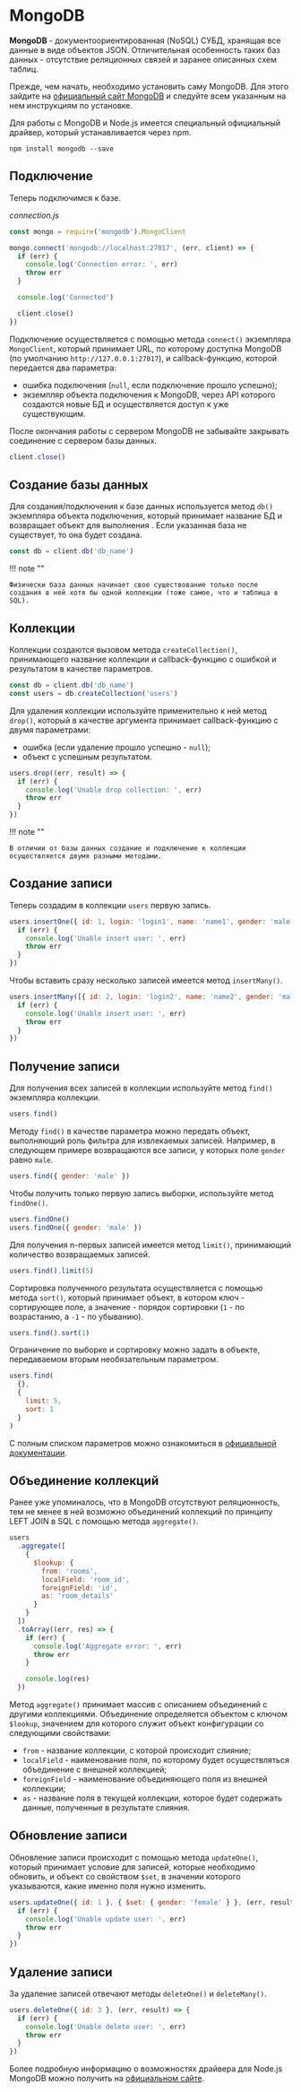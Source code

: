 # MongoDB

**MongoDB** - документоориентированная (NoSQL) СУБД, хранящая все данные в виде объектов JSON. Отличительная особенность таких баз данных - отсутствие реляционных связей и заранее описанных схем таблиц.

Прежде, чем начать, необходимо установить саму MongoDB. Для этого зайдите на [официальный сайт MongoDB](https://www.mongodb.com/) и следуйте всем указанным на нем инструкциям по установке.

Для работы с MongoDB и Node.js имеется специальный официальный драйвер, который устанавливается через npm.

```
npm install mongodb --save
```

## Подключение

Теперь подключимся к базе.

_connection.js_

```js
const mongo = require('mongodb').MongoClient

mongo.connect('mongodb://localhost:27017', (err, client) => {
  if (err) {
    console.log('Connection error: ', err)
    throw err
  }

  console.log('Connected')

  client.close()
})
```

Подключение осуществляется с помощью метода `connect()` экземпляра `MongoClient`, который принимает URL, по которому доступна MongoDB (по умолчанию `http://127.0.0.1:27017`), и callback-функцию, которой передается два параметра:

- ошибка подключения (`null`, если подключение прошло успешно);
- экземпляр объекта подключения к MongoDB, через API которого создаются новые БД и осуществляется доступ к уже существующим.

После окончания работы с сервером MongoDB не забывайте закрывать соединение с сервером базы данных.

```js
client.close()
```

## Создание базы данных

Для создания/подключения к базе данных используется метод `db()` экземпляра объекта подключения, который принимает название БД и возвращает объект для выполнения . Если указанная база не существует, то она будет создана.

```js
const db = client.db('db_name')
```

!!! note ""

    Физически база данных начинает свое существование только после создания в ней хотя бы одной коллекции (тоже самое, что и таблица в SQL).

## Коллекции

Коллекции создаются вызовом метода `createCollection()`, принимающего название коллекции и callback-функцию с ошибкой и результатом в качестве параметров.

```js
const db = client.db('db_name')
const users = db.createCollection('users')
```

Для удаления коллекции используйте применительно к ней метод `drop()`, который в качестве аргумента принимает callback-функцию с двумя параметрами:

- ошибка (если удаление прошло успешно - `null`);
- объект с успешным результатом.

```js
users.drop((err, result) => {
  if (err) {
    console.log('Unable drop collection: ', err)
    throw err
  }
})
```

!!! note ""

    В отличии от базы данных создание и подключение к коллекции осуществляется двумя разными методами.

## Создание записи

Теперь создадим в коллекции `users` первую запись.

```js
users.insertOne({ id: 1, login: 'login1', name: 'name1', gender: 'male' }, (err, result) => {
  if (err) {
    console.log('Unable insert user: ', err)
    throw err
  }
})
```

Чтобы вставить сразу несколько записей имеется метод `insertMany()`.

```js
users.insertMany([{ id: 2, login: 'login2', name: 'name2', gender: 'male' }, { id: 3, login: 'login3', name: 'name3', gender: 'female' }], (err, result) => {
  if (err) {
    console.log('Unable insert user: ', err)
    throw err
  }
})
```

## Получение записи

Для получения всех записей в коллекции используйте метод `find()` экземпляра коллекции.

```js
users.find()
```

Методу `find()` в качестве параметра можно передать объект, выполняющий роль фильтра для извлекаемых записей. Например, в следующем примере возвращаются все записи, у которых поле `gender` равно `male`.

```js
users.find({ gender: 'male' })
```

Чтобы получить только первую запись выборки, используйте метод `findOne()`.

```js
users.findOne()
users.findOne({ gender: 'male' })
```

Для получения n-первых записей имеется метод `limit()`, принимающий количество возвращаемых записей.

```js
users.find().limit(5)
```

Сортировка полученного результата осуществляется с помощью метода `sort()`, который принимает объект, в котором ключ - сортирующее поле, а значение - порядок сортировки (`1` - по возрастанию, а `-1` - по убыванию).

```js
users.find().sort(1)
```

Ограничение по выборке и сортировку можно задать в объекте, передаваемом вторым необязательным параметром.

```js
users.find(
  {},
  {
    limit: 5,
    sort: 1
  }
)
```

С полным списком параметров можно ознакомиться в [официальной документации](http://mongodb.github.io/node-mongodb-native/3.1/api/Collection.html#find).

## Объединение коллекций

Ранее уже упоминалось, что в MongoDB отсутствуют реляционность, тем не менее в ней возможно объединений коллекций по принципу LEFT JOIN в SQL с помощью метода `aggregate()`.

```js
users
  .aggregate([
    {
      $lookup: {
        from: 'rooms',
        localField: 'room_id',
        foreignField: 'id',
        as: 'room_details'
      }
    }
  ])
  .toArray((err, res) => {
    if (err) {
      console.log('Aggregate error: ', err)
      throw err
    }

    console.log(res)
  })
```

Метод `aggregate()` принимает массив с описанием объединений с другими коллекциями. Объединение определяется объектом с ключом `$lookup`, значением для которого служит объект конфигурации со следующими свойствами:

- `from` - название коллекции, с которой происходит слияние;
- `localField` - наименование поля, по которому будет осуществляться объединение с внешней коллекцией;
- `foreignField` - наименование объединяющего поля из внешней коллекции;
- `as` - название поля в текущей коллекции, которое будет содержать данные, полученные в результате слияния.

## Обновление записи

Обновление записи происходит с помощью метода `updateOne()`, который принимает условие для записей, которые необходимо обновить, и объект со свойством `$set`, в значении которого указываются, какие именно поля нужно изменить.

```js
users.updateOne({ id: 1 }, { $set: { gender: 'female' } }, (err, result) => {
  if (err) {
    console.log('Unable update user: ', err)
    throw err
  }
})
```

## Удаление записи

За удаление записей отвечают методы `deleteOne()` и `deleteMany()`.

```js
users.deleteOne({ id: 3 }, (err, result) => {
  if (err) {
    console.log('Unable delete user: ', err)
    throw err
  }
})
```

Более подробную информацию о возможностях драйвера для Node.js MongoDB можно получить на [официальном сайте](https://mongodb.github.io/node-mongodb-native/).
